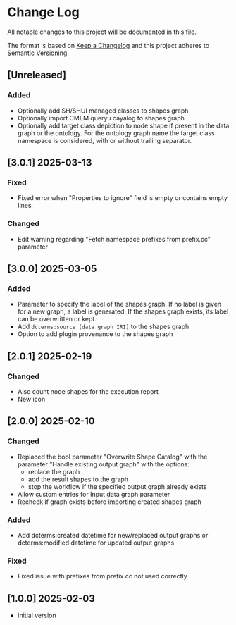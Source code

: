 # Change Log

All notable changes to this project will be documented in this file.

The format is based on [Keep a Changelog](http://keepachangelog.com/) and this project adheres to [Semantic Versioning](https://semver.org/)

## [Unreleased]

### Added

- Optionally add SH/SHUI managed classes to shapes graph
- Optionally import CMEM queryu cayalog to shapes graph
- Optionally add target class depiction to node shape if present in the data graph or the ontology.
For the ontology graph name the target class namespace is considered, with or without trailing separator.


## [3.0.1] 2025-03-13

### Fixed

- Fixed error when "Properties to ignore" field is empty or contains empty lines

### Changed

- Edit warning regarding "Fetch namespace prefixes from prefix.cc" parameter

## [3.0.0] 2025-03-05

### Added

- Parameter to specify the label of the shapes graph. If no label is given for a new graph, a label is generated.
If the shapes graph exists, its label can be overwritten or kept.
- Add `dcterms:source [data graph IRI]` to the shapes graph
- Option to add plugin provenance to the shapes graph

## [2.0.1] 2025-02-19

### Changed

- Also count node shapes for the execution report
- New icon

## [2.0.0] 2025-02-10

### Changed

- Replaced the bool parameter "Overwrite Shape Catalog" with the parameter "Handle existing output graph" with the options:
  - replace the graph
  - add the result shapes to the graph
  - stop the workflow if the specified output graph already exists
- Allow custom entries for Input data graph parameter
- Recheck if graph exists before importing created shapes graph

### Added

- Add dcterms:created datetime for new/replaced output graphs or dcterms:modified datetime for updated output graphs

### Fixed

- Fixed issue with prefixes from prefix.cc not used correctly


## [1.0.0] 2025-02-03

- initial version

